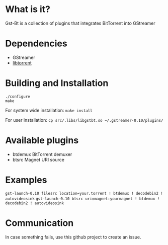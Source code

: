
What is it?
===========
Gst-Bt is a collection of plugins that integrates BitTorrent into GStreamer

Dependencies
============
+ GStreamer
+ [libtorrent](http://www.rasterbar.com/products/libtorrent/)

Building and Installation
=========================
```
./configure
make
```

For system wide installation:
```make install```

For user installation:
```cp src/.libs/libgstbt.so ~/.gstreamer-0.10/plugins/```

Available plugins
=================
+ btdemux BitTorrent demuxer
+ btsrc Magnet URI source

Examples
========
```gst-launch-0.10 filesrc location=your.torrent ! btdemux ! decodebin2 ! autovideosink```
```gst-launch-0.10 btsrc uri=magnet:yourmagnet ! btdemux ! decodebin2 ! autovideosink```

Communication
=============
In case something fails, use this github project to create an issue.


